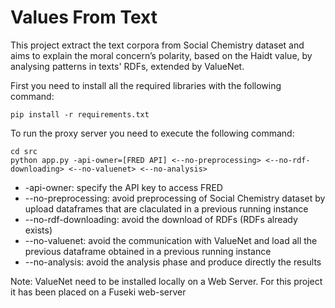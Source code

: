 <h1>Values From Text</h1>


This project extract the text corpora from Social Chemistry dataset and aims to explain the moral concern’s polarity, based on the Haidt value, by analysing patterns in texts' RDFs, extended by ValueNet.<br>


First you need to install all the required libraries with the following command:<br>
```console
pip install -r requirements.txt
```

To run the proxy server you need to execute the following command: <br>
```shell
cd src
python app.py -api-owner=[FRED API] <--no-preprocessing> <--no-rdf-downloading> <--no-valuenet> <--no-analysis>
```
<ul>
  <li>-api-owner: specify the API key to access FRED</li>
  <li>--no-preprocessing: avoid preprocessing of Social Chemistry dataset by upload dataframes that are claculated in a previous running instance</li>
  <li>--no-rdf-downloading: avoid the download of RDFs (RDFs already exists) </li>
  <li>--no-valuenet: avoid the communication with ValueNet and load all the previous dataframe obtained in a previous running instance</li>
  <li>--no-analysis: avoid the analysis phase and produce directly the results</li>
</ul>

Note: ValueNet need to be installed locally on a Web Server. For this project it has been placed on a Fuseki web-server
